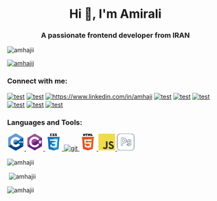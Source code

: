 <h1 align="center">Hi 👋, I'm Amirali</h1>
<h3 align="center">A passionate frontend developer from IRAN</h3>

<p align="left"> <img src="https://komarev.com/ghpvc/?username=amhajii&label=Profile%20views&color=0e75b6&style=flat" alt="amhajii" /> </p>

<p align="left"> <a href="https://github.com/ryo-ma/github-profile-trophy"><img src="https://github-profile-trophy.vercel.app/?username=amhajii" alt="amhajii" /></a> </p>


<h3 align="left">Connect with me:</h3>
<p align="left">
<a href="https://dev.to/test" target="blank"><img align="center" src="https://raw.githubusercontent.com/rahuldkjain/github-profile-readme-generator/master/src/images/icons/Social/devto.svg" alt="test" height="30" width="40" /></a>
<a href="https://twitter.com/test" target="blank"><img align="center" src="https://raw.githubusercontent.com/rahuldkjain/github-profile-readme-generator/master/src/images/icons/Social/twitter.svg" alt="test" height="30" width="40" /></a>
<a href="https://linkedin.com/in/https://www.linkedin.com/in/amhaji" target="blank"><img align="center" src="https://raw.githubusercontent.com/rahuldkjain/github-profile-readme-generator/master/src/images/icons/Social/linked-in-alt.svg" alt="https://www.linkedin.com/in/amhaji" height="30" width="40" /></a>
<a href="https://stackoverflow.com/users/test" target="blank"><img align="center" src="https://raw.githubusercontent.com/rahuldkjain/github-profile-readme-generator/master/src/images/icons/Social/stack-overflow.svg" alt="test" height="30" width="40" /></a>
<a href="https://fb.com/test" target="blank"><img align="center" src="https://raw.githubusercontent.com/rahuldkjain/github-profile-readme-generator/master/src/images/icons/Social/facebook.svg" alt="test" height="30" width="40" /></a>
<a href="https://instagram.com/test" target="blank"><img align="center" src="https://raw.githubusercontent.com/rahuldkjain/github-profile-readme-generator/master/src/images/icons/Social/instagram.svg" alt="test" height="30" width="40" /></a>
<a href="https://dribbble.com/test" target="blank"><img align="center" src="https://raw.githubusercontent.com/rahuldkjain/github-profile-readme-generator/master/src/images/icons/Social/dribbble.svg" alt="test" height="30" width="40" /></a>
<a href="https://www.behance.net/test" target="blank"><img align="center" src="https://raw.githubusercontent.com/rahuldkjain/github-profile-readme-generator/master/src/images/icons/Social/behance.svg" alt="test" height="30" width="40" /></a>
<a href="https://www.youtube.com/c/test" target="blank"><img align="center" src="https://raw.githubusercontent.com/rahuldkjain/github-profile-readme-generator/master/src/images/icons/Social/youtube.svg" alt="test" height="30" width="40" /></a>
</p>

<h3 align="left">Languages and Tools:</h3>





<p align="left"> <a href="https://www.w3schools.com/cpp/" target="_blank" rel="noreferrer"> <img src="https://raw.githubusercontent.com/devicons/devicon/master/icons/cplusplus/cplusplus-original.svg" alt="cplusplus" width="40" height="40"/> </a> <a href="https://www.w3schools.com/cs/" target="_blank" rel="noreferrer"> <img src="https://raw.githubusercontent.com/devicons/devicon/master/icons/csharp/csharp-original.svg" alt="csharp" width="40" height="40"/> </a> <a href="https://www.w3schools.com/css/" target="_blank" rel="noreferrer"> <img src="https://raw.githubusercontent.com/devicons/devicon/master/icons/css3/css3-original-wordmark.svg" alt="css3" width="40" height="40"/> </a> <a href="https://git-scm.com/" target="_blank" rel="noreferrer"> <img src="https://www.vectorlogo.zone/logos/git-scm/git-scm-icon.svg" alt="git" width="40" height="40"/> </a> <a href="https://www.w3.org/html/" target="_blank" rel="noreferrer"> <img src="https://raw.githubusercontent.com/devicons/devicon/master/icons/html5/html5-original-wordmark.svg" alt="html5" width="40" height="40"/> </a> <a href="https://developer.mozilla.org/en-US/docs/Web/JavaScript" target="_blank" rel="noreferrer"> <img src="https://raw.githubusercontent.com/devicons/devicon/master/icons/javascript/javascript-original.svg" alt="javascript" width="40" height="40"/> </a> <a href="https://www.photoshop.com/en" target="_blank" rel="noreferrer"> <img src="https://raw.githubusercontent.com/devicons/devicon/master/icons/photoshop/photoshop-line.svg" alt="photoshop" width="40" height="40"/> </a> </p>

<p><img align="center" src="https://github-readme-stats.vercel.app/api/top-langs?username=amhajii&show_icons=true&locale=en&layout=compact" alt="amhajii" /></p>

<p>&nbsp;<img align="center" src="https://github-readme-stats.vercel.app/api?username=amhajii&show_icons=true&locale=en" alt="amhajii" /></p>

<p><img align="center" src="https://github-readme-streak-stats.herokuapp.com/?user=amhajii&" alt="amhajii" /></p>

